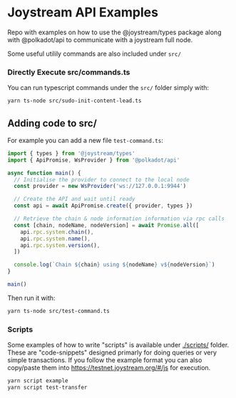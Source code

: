 # Joystream API Examples

Repo with examples on how to use the @joystream/types package along with @polkadot/api to communicate with a joystream full node.

Some useful utilily commands are also included under `src/`

### Directly Execute src/commands.ts

You can run typescript commands under the `src/` folder simply with:

```sh
yarn ts-node src/sudo-init-content-lead.ts
```

## Adding code to src/

For example you can add a new file `test-command.ts`:

```javascript
import { types } from '@joystream/types'
import { ApiPromise, WsProvider } from '@polkadot/api'

async function main() {
  // Initialise the provider to connect to the local node
  const provider = new WsProvider('ws://127.0.0.1:9944')

  // Create the API and wait until ready
  const api = await ApiPromise.create({ provider, types })

  // Retrieve the chain & node information information via rpc calls
  const [chain, nodeName, nodeVersion] = await Promise.all([
    api.rpc.system.chain(),
    api.rpc.system.name(),
    api.rpc.system.version(),
  ])

  console.log(`Chain ${chain} using ${nodeName} v${nodeVersion}`)
}

main()
```
Then run it with:

```sh
yarn ts-node src/test-command.ts
```

### Scripts

Some examples of how to write "scripts" is available under [./scripts/](./scripts) folder.
These are "code-snippets" designed primarly for doing queries or very simple transactions.
If you follow the example format you can also copy/paste them into https://testnet.joystream.org/#/js for execution.

```sh
yarn script example
yarn script test-transfer
```
